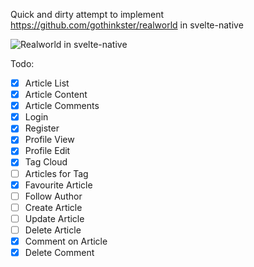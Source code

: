 Quick and dirty attempt to implement https://github.com/gothinkster/realworld in svelte-native

![Realworld in svelte-native](https://raw.githubusercontent.com/halfnelson/svelte-native-realworld/master/nativescript-svelte-realworld.gif)

Todo:

 - [x] Article List  
 - [x] Article Content
 - [x] Article Comments
 - [x] Login
 - [x] Register
 - [x] Profile View
 - [x] Profile Edit
 - [x] Tag Cloud
 - [ ] Articles for Tag
 - [x] Favourite Article
 - [ ] Follow Author
 - [ ] Create Article
 - [ ] Update Article
 - [ ] Delete Article
 - [x] Comment on Article
 - [x] Delete Comment